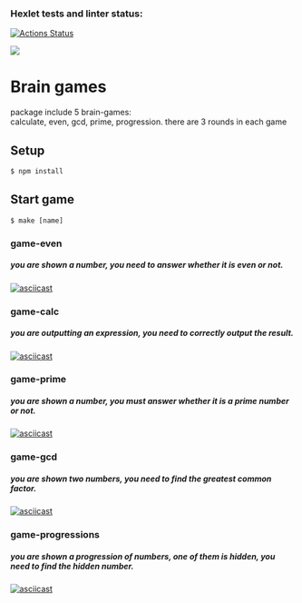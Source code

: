 ### Hexlet tests and linter status:
[![Actions Status](https://github.com/Successful1991/frontend-project-lvl1/workflows/hexlet-check/badge.svg)](https://github.com/Successful1991/frontend-project-lvl1/actions)

<a href="https://codeclimate.com/github/Successful1991/frontend-project-lvl1/maintainability"><img src="https://api.codeclimate.com/v1/badges/bc5027cd52bb2965c6d0/maintainability" /></a>
# Brain games

package include 5 brain-games: </br>
calculate, even, gcd, prime, progression.
there are 3 rounds in each game

## Setup
```sh
$ npm install
```
## Start game
```shell script
$ make [name]
```


### game-even
##### you are shown a number, you need to answer whether it is even or not.
[![asciicast](https://asciinema.org/a/S6XWMoqs8Xz2jw3HAN9gEsPNc.svg)](https://asciinema.org/a/S6XWMoqs8Xz2jw3HAN9gEsPNc)

### game-calc
##### you are outputting an expression, you need to correctly output the result.
[![asciicast](https://asciinema.org/a/pP3Xx6MlioileP758TS3SsLvG.svg)](https://asciinema.org/a/pP3Xx6MlioileP758TS3SsLvG)

### game-prime
##### you are shown a number, you must answer whether it is a prime number or not.
[![asciicast](https://asciinema.org/a/Lv6zzRH8aAuzhBjEnUWJzPCrh.svg)](https://asciinema.org/a/Lv6zzRH8aAuzhBjEnUWJzPCrh)

### game-gcd
##### you are shown two numbers, you need to find the greatest common factor.
[![asciicast](https://asciinema.org/a/WPURY70INFxiTpVaJe2rodjQg.svg)](https://asciinema.org/a/WPURY70INFxiTpVaJe2rodjQg)

### game-progressions
##### you are shown a progression of numbers, one of them is hidden, you need to find the hidden number.
[![asciicast](https://asciinema.org/a/TI91KXaI08hqdNjx8kyBnLIP3.svg)](https://asciinema.org/a/TI91KXaI08hqdNjx8kyBnLIP3)